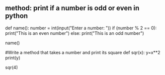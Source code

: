 ## method: print if a number is odd or even in python
def name():
    number = int(input("Enter a number: "))
    if (number % 2 == 0):
        print("This is an even number")
    else:
        print("This is an odd number")

name()


#Write a method that takes a number and print its square
def sqr(x):
    y=x**2
    print(y)

sqr(4)

